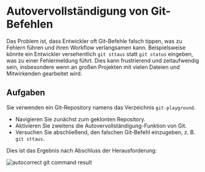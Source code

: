 # Autovervollständigung von Git-Befehlen

Das Problem ist, dass Entwickler oft Git-Befehle falsch tippen, was zu Fehlern führen und ihren Workflow verlangsamen kann. Beispielsweise könnte ein Entwickler versehentlich `git sttaus` statt `git status` eingeben, was zu einer Fehlermeldung führt. Dies kann frustrierend und zeitaufwendig sein, insbesondere wenn an großen Projekten mit vielen Dateien und Mitwirkenden gearbeitet wird.

## Aufgaben

Sie verwenden ein Git-Repository namens das Verzeichnis `git-playground`.

- Navigieren Sie zunächst zum geklonten Repository.
- Aktivieren Sie zweitens die Autovervollständigung-Funktion von Git.
- Versuchen Sie abschließend, den falschen Git-Befehl einzugeben, z. B. `git sttaus`.

Dies ist das Ergebnis nach Abschluss der Herausforderung:

![autocorrect git command result](../assets/challenge-autocorrect-step1-1.jpg)
